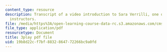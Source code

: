 ```yaml
---
content_type: resource
description: Transcript of a video introduction to Sara Verrilli, one of the course
  instructors.
file: /media/https%3A/open-learning-course-data-rc.s3.amazonaws.com/cms-611j-creating-video-games-fall-2014/19b8d22cf7bf8832864772266bc9a0fd_bhk8Wtgpb1w.pdf
file_type: application/pdf
resourcetype: Document
title: 3play pdf file
uid: 19b8d22c-f7bf-8832-8647-72266bc9a0fd
---
```

